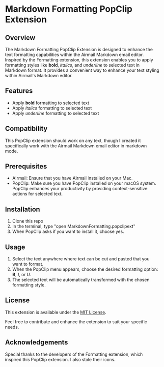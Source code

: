 # Markdown Formatting PopClip Extension

## Overview

The Markdown Formatting PopClip Extension is designed to enhance the text formatting capabilities within the Airmail Markdown email editor. Inspired by the Formatting extension, this extension enables you to apply formatting styles like **bold**, *italics*, and _underline_ to selected text in Markdown format. It provides a convenient way to enhance your text styling within Airmail's Markdown editor.

## Features

- Apply **bold** formatting to selected text
- Apply *italics* formatting to selected text
- Apply _underline_ formatting to selected text

## Compatibility

This PopClip extension should work on any text, though I created it specifically work with the Airmail Markdown email editor in markdown mode.

## Prerequisites

- Airmail: Ensure that you have Airmail installed on your Mac.
- PopClip: Make sure you have PopClip installed on your macOS system. PopClip enhances your productivity by providing context-sensitive actions for selected text.

## Installation

1. Clone this repo
2. In the terminal, type "open MarkdownFormatting.popclipext"
3. When PopClip asks if you want to install it, choose yes.

## Usage

1. Select the text anywhere where text can be cut and pasted that you want to format.
2. When the PopClip menu appears, choose the desired formatting option: **B**, *I*, or _U_.
3. The selected text will be automatically transformed with the chosen formatting style.


## License

This extension is available under the [MIT License](LICENSE).

Feel free to contribute and enhance the extension to suit your specific needs.

## Acknowledgements

Special thanks to the developers of the Formatting extension, which inspired this PopClip extension. I also stole their icons.

